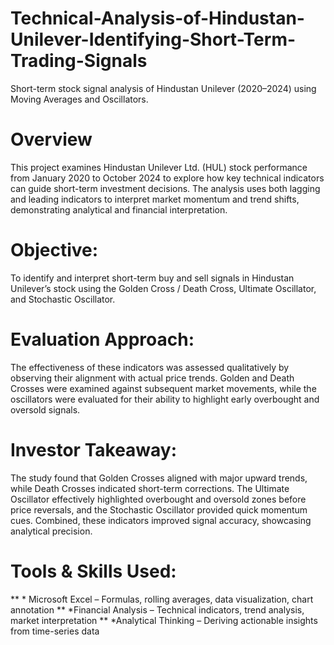 # Technical-Analysis-of-Hindustan-Unilever-Identifying-Short-Term-Trading-Signals
Short-term stock signal analysis of Hindustan Unilever (2020–2024) using Moving Averages and Oscillators.

# Overview
This project examines Hindustan Unilever Ltd. (HUL) stock performance from January 2020 to October 2024 to explore how key technical indicators can guide short-term investment decisions. The analysis uses both lagging and leading indicators to interpret market momentum and trend shifts, demonstrating analytical and financial interpretation.

# Objective:
To identify and interpret short-term buy and sell signals in Hindustan Unilever’s stock using the Golden Cross / Death Cross, Ultimate Oscillator, and Stochastic Oscillator.

# Evaluation Approach:
The effectiveness of these indicators was assessed qualitatively by observing their alignment with actual price trends.
Golden and Death Crosses were examined against subsequent market movements, while the oscillators were evaluated for their ability to highlight early overbought and oversold signals.

# Investor Takeaway: 
The study found that Golden Crosses aligned with major upward trends, while Death Crosses indicated short-term corrections. The Ultimate Oscillator effectively highlighted overbought and oversold zones before price reversals, and the Stochastic Oscillator provided quick momentum cues. Combined, these indicators improved signal accuracy, showcasing analytical precision.

# Tools & Skills Used:
** * Microsoft Excel – Formulas, rolling averages, data visualization, chart annotation
** *Financial Analysis – Technical indicators, trend analysis, market interpretation
** *Analytical Thinking – Deriving actionable insights from time-series data
